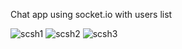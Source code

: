 Chat app using socket.io with users list

![scsh1](https://user-images.githubusercontent.com/71008079/151201441-3a445561-fb12-4ed6-8162-f0d2ad2c3189.png)
![scsh2](https://user-images.githubusercontent.com/71008079/151201439-eab5e2ee-4c4d-4a71-be76-f713de77fa47.png)
![scsh3](https://user-images.githubusercontent.com/71008079/151201429-7742888a-efd8-4e97-a06f-ac04a55c0649.png)
